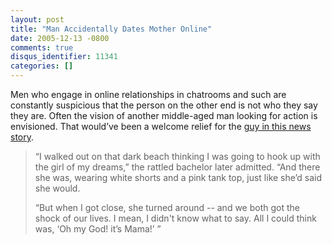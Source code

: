 ```yaml
---
layout: post
title: "Man Accidentally Dates Mother Online"
date: 2005-12-13 -0800
comments: true
disqus_identifier: 11341
categories: []
---
```

Men who engage in online relationships in chatrooms and such are
constantly suspicious that the person on the other end is not who they
say they are. Often the vision of another middle-aged man looking for
action is envisioned. That would’ve been a welcome relief for the [guy
in this news
story](http://entertainment.tv.yahoo.com/news/wwn/20051209/113414040002.html).

> “I walked out on that dark beach thinking I was going to hook up with
> the girl of my dreams,” the rattled bachelor later admitted. “And
> there she was, wearing white shorts and a pink tank top, just like
> she’d said she would.
>
> “But when I got close, she turned around -- and we both got the shock
> of our lives. I mean, I didn't know what to say. All I could think
> was, ‘Oh my God! it’s Mama!’ ”


